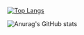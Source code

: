 [![Top Langs](https://github-readme-stats.vercel.app/api/top-langs/?username=Ko-HyeJi&layout=donut)](https://github.com/anuraghazra/github-readme-stats)

![Anurag's GitHub stats](https://github-readme-stats.vercel.app/api?username=Ko-HyeJi&show_icons=true) 
